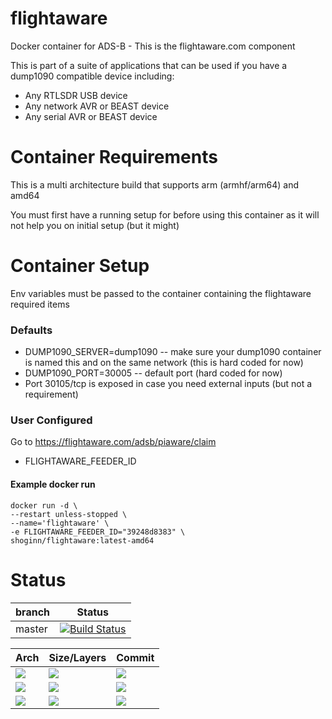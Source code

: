 # flightaware
Docker container for ADS-B - This is the flightaware.com component

This is part of a suite of applications that can be used if you have a dump1090 compatible device including:
* Any RTLSDR USB device
* Any network AVR or BEAST device
* Any serial AVR or BEAST device

# Container Requirements

This is a multi architecture build that supports arm (armhf/arm64) and amd64

You must first have a running setup for before using this container as it will not help you on initial setup (but it might)

# Container Setup

Env variables must be passed to the container containing the flightaware required items

### Defaults
* DUMP1090_SERVER=dump1090 -- make sure your dump1090 container is named this and on the same network (this is hard coded for now)
* DUMP1090_PORT=30005 -- default port (hard coded for now)
* Port 30105/tcp is exposed in case you need external inputs (but not a requirement)


### User Configured
Go to https://flightaware.com/adsb/piaware/claim
* FLIGHTAWARE_FEEDER_ID

#### Example docker run

```
docker run -d \
--restart unless-stopped \
--name='flightaware' \
-e FLIGHTAWARE_FEEDER_ID="39248d8383" \
shoginn/flightaware:latest-amd64

```
# Status
| branch | Status |
|--------|--------|
| master | [![Build Status](https://travis-ci.org/ShoGinn/flightaware.svg?branch=master)](https://travis-ci.org/ShoGinn/flightaware) |

| Arch | Size/Layers | Commit |
|------|-------------|--------|
[![](https://images.microbadger.com/badges/version/shoginn/flightaware:latest-arm.svg)](https://microbadger.com/images/shoginn/flightaware:latest-arm "Get your own version badge on microbadger.com") | [![](https://images.microbadger.com/badges/image/shoginn/flightaware:latest-arm.svg)](https://microbadger.com/images/shoginn/flightaware:latest-arm "Get your own image badge on microbadger.com") | [![](https://images.microbadger.com/badges/commit/shoginn/flightaware:latest-arm.svg)](https://microbadger.com/images/shoginn/flightaware:latest-arm "Get your own commit badge on microbadger.com")
[![](https://images.microbadger.com/badges/version/shoginn/flightaware:latest-arm64.svg)](https://microbadger.com/images/shoginn/flightaware:latest-arm64 "Get your own version badge on microbadger.com") | [![](https://images.microbadger.com/badges/image/shoginn/flightaware:latest-arm64.svg)](https://microbadger.com/images/shoginn/flightaware:latest-arm64 "Get your own image badge on microbadger.com") | [![](https://images.microbadger.com/badges/commit/shoginn/flightaware:latest-arm64.svg)](https://microbadger.com/images/shoginn/flightaware:latest-arm64 "Get your own commit badge on microbadger.com")
[![](https://images.microbadger.com/badges/version/shoginn/flightaware:latest-amd64.svg)](https://microbadger.com/images/shoginn/flightaware:latest-amd64 "Get your own version badge on microbadger.com") | [![](https://images.microbadger.com/badges/image/shoginn/flightaware:latest-amd64.svg)](https://microbadger.com/images/shoginn/flightaware:latest-amd64 "Get your own image badge on microbadger.com") | [![](https://images.microbadger.com/badges/commit/shoginn/flightaware:latest-amd64.svg)](https://microbadger.com/images/shoginn/flightaware:latest-amd64 "Get your own commit badge on microbadger.com")

